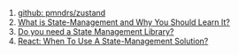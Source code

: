 1. [github: pmndrs/zustand](https://github.com/pmndrs/zustand)
1. [What is State-Management and Why You Should Learn It?](https://dev.to/abdurrkhalid333/what-is-state-management-and-why-you-should-learn-it-3kai)
1. [Do you need a State Management Library?](https://dev.to/link2twenty/do-you-need-a-state-management-library-29o6)
1. [React: When To Use A State-Management Solution?](https://techblog.geekyants.com/react-when-to-use-a-state-management-solution)

